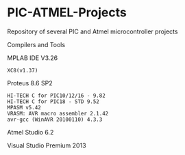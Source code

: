 # PIC-ATMEL-Projects
Repository of several PIC and Atmel microcontroller projects

Compilers and Tools

MPLAB IDE V3.26

	XC8(v1.37)

Proteus 8.6 SP2

	HI-TECH C for PIC10/12/16 - 9.82
	HI-TECH C for PIC18 - STD 9.52
	MPASM v5.42
	VRASM: AVR macro assembler 2.1.42
	avr-gcc (WinAVR 20100110) 4.3.3

Atmel Studio 6.2

Visual Studio Premium 2013
